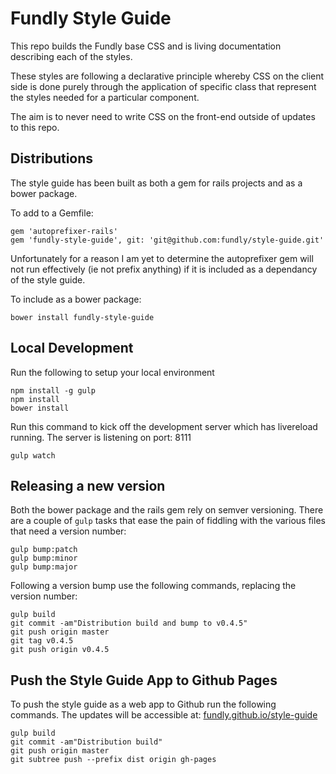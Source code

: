 # Fundly Style Guide

This repo builds the Fundly base CSS and is living documentation describing each of the styles.

These styles are following a declarative principle whereby CSS on the client side is done purely through the application of specific class that represent the styles needed for a particular component.

The aim is to never need to write CSS on the front-end outside of updates to this repo.


## Distributions

The style guide has been built as both a gem for rails projects and as a bower package.

To add to a Gemfile:

    gem 'autoprefixer-rails'
    gem 'fundly-style-guide', git: 'git@github.com:fundly/style-guide.git'

Unfortunately for a reason I am yet to determine the autoprefixer gem will not run effectively (ie not prefix anything) if it is included as a dependancy of the style guide.

To include as a bower package:

    bower install fundly-style-guide


## Local Development

Run the following to setup your local environment

    npm install -g gulp
    npm install
    bower install

Run this command to kick off the development server which has livereload running. The server is listening on port: 8111

    gulp watch


## Releasing a new version

Both the bower package and the rails gem rely on semver versioning. There are a couple of `gulp` tasks that ease the pain of fiddling with the various files that need a version number:

    gulp bump:patch
    gulp bump:minor
    gulp bump:major

Following a version bump use the following commands, replacing the version number:

    gulp build
    git commit -am"Distribution build and bump to v0.4.5"
    git push origin master
    git tag v0.4.5
    git push origin v0.4.5


## Push the Style Guide App to Github Pages

To push the style guide as a web app to Github run the following commands. The updates will be accessible at: [fundly.github.io/style-guide](http://fundly.github.io/style-guide)

    gulp build
    git commit -am"Distribution build"
    git push origin master
    git subtree push --prefix dist origin gh-pages